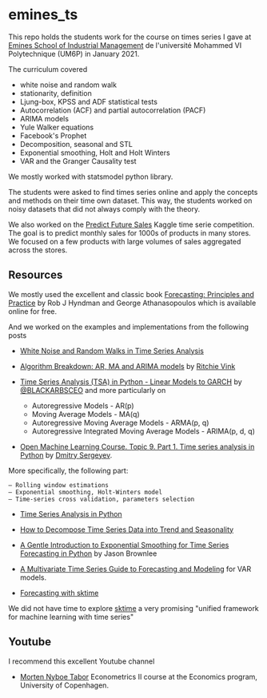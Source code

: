 # emines_ts

This repo holds the students work for the course on times series I gave at [Emines School of Industrial Management](https://www.emines-ingenieur.org/) de l'université Mohammed VI Polytechnique (UM6P) in January 2021.

The curriculum covered
- white noise and random walk
- stationarity, definition
- Ljung-box, KPSS and ADF statistical tests
- Autocorrelation (ACF) and partial autocorrelation (PACF)
- ARIMA models
- Yule Walker equations
- Facebook's Prophet
- Decomposition, seasonal and STL
- Exponential smoothing, Holt and Holt Winters
- VAR and the Granger Causality test

We mostly worked with statsmodel python library.

The students were asked to find times series online and apply the concepts and methods on their time own dataset. This way, the students worked on noisy datasets that did not always comply with the theory.

We also worked on the [Predict Future Sales](https://www.kaggle.com/c/competitive-data-science-predict-future-sales)  Kaggle time serie competition. The goal is to predict monthly sales for 1000s of products in many stores. We focused on a few products with large volumes of sales aggregated across the stores.

## Resources

We mostly used the excellent and classic book [Forecasting: Principles and Practice](https://otexts.com/fpp2/) by Rob J Hyndman and George Athanasopoulos which is available online for free.

And we worked on the examples and implementations from the following posts

* [White Noise and Random Walks in Time Series Analysis](https://www.quantstart.com/articles/White-Noise-and-Random-Walks-in-Time-Series-Analysis/)

* [Algorithm Breakdown: AR, MA and ARIMA models](https://www.ritchievink.com/blog/2018/09/26/algorithm-breakdown-ar-ma-and-arima-models/) by [Ritchie Vink](https://github.com/ritchie46)

* [Time Series Analysis (TSA) in Python - Linear Models to GARCH](http://www.blackarbs.com/blog/time-series-analysis-in-python-linear-models-to-garch/11/1/2016#AR) by [@BLACKARBSCEO](https://twitter.com/BLACKARBSCEO) and more particularly on

    - Autoregressive Models - AR(p)
    - Moving Average Models - MA(q)
    - Autoregressive Moving Average Models - ARMA(p, q)
    - Autoregressive Integrated Moving Average Models - ARIMA(p, d, q)


* [Open Machine Learning Course. Topic 9. Part 1. Time series analysis in Python](https://medium.com/open-machine-learning-course/open-machine-learning-course-topic-9-time-series-analysis-in-python-a270cb05e0b3) by [Dmitry Sergeyev](https://github.com/DmitrySerg).

More specifically, the following part:

    — Rolling window estimations
    — Exponential smoothing, Holt-Winters model
    — Time-series cross validation, parameters selection

* [Time Series Analysis in Python](https://www.machinelearningplus.com/time-series/time-series-analysis-python/)

* [How to Decompose Time Series Data into Trend and Seasonality](https://machinelearningmastery.com/decompose-time-series-data-trend-seasonality/)

* [A Gentle Introduction to Exponential Smoothing for Time Series Forecasting in Python](https://machinelearningmastery.com/exponential-smoothing-for-time-series-forecasting-in-python/) by Jason Brownlee

* [A Multivariate Time Series Guide to Forecasting and Modeling](https://www.analyticsvidhya.com/blog/2018/09/multivariate-time-series-guide-forecasting-modeling-python-codes/) for VAR models.

* [Forecasting with sktime](https://github.com/alan-turing-institute/sktime/blob/master/examples/01_forecasting.ipynb)

We did not have time to explore [sktime](https://github.com/alan-turing-institute/sktime) a very promising "unified framework for machine learning with time series"

## Youtube

I recommend this excellent Youtube channel

* [Morten Nyboe Tabor](https://www.youtube.com/c/MortenNyboeTabor/videos)
Econometrics II course at the Economics program, University of Copenhagen.
